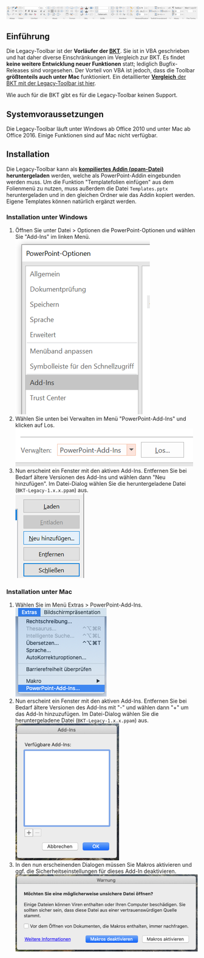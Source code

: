 <img src="documentation/screenshot-legacy.png">

## Einführung

Die Legacy-Toolbar ist der **Vorläufer der [BKT](README.md)**. Sie ist in VBA geschrieben und hat daher diverse Einschränkungen im Vergleich zur BKT. Es findet **keine weitere Entwicklung neuer Funktionen** statt; lediglich Bugfix-Releases sind vorgesehen. Der Vorteil von VBA ist jedoch, dass die Toolbar **größtenteils auch unter Mac** funktioniert. Ein detaillierter [**Vergleich** der BKT mit der Legacy-Toolbar ist hier](comparison.md).

Wie auch für die BKT gibt es für die Legacy-Toolbar keinen Support.

## Systemvoraussetzungen

Die Legacy-Toolbar läuft unter Windows ab Office 2010 und unter Mac ab Office 2016. Einige Funktionen sind auf Mac nicht verfügbar.

## Installation

Die Legacy-Toolbar kann als **[kompiliertes Addin (ppam-Datei)](https://github.com/pyro-team/bkt-legacy/releases/latest) heruntergeladen** werden, welche als PowerPoint-Addin eingebunden werden muss. Um die Funktion "Templatefolien einfügen" aus dem Folienmenü zu nutzen, muss außerdem die Datei `Templates.pptx` heruntergeladen und in den gleichen Ordner wie das Addin kopiert werden. Eigene Templates können natürlich ergänzt werden.

### Installation unter Windows

1. Öffnen Sie unter Datei > Optionen die PowerPoint-Optionen und wählen Sie "Add-Ins" im linken Menü.<br><img src="documentation/legacy_install_1.png">
1. Wählen Sie unten bei Verwalten im Menü "PowerPoint-Add-Ins" und klicken auf Los.<br><img src="documentation/legacy_install_2.png">
1. Nun erscheint ein Fenster mit den aktiven Add-Ins. Entfernen Sie bei Bedarf ältere Versionen des Add-Ins und wählen dann "Neu hinzufügen". Im Datei-Dialog wählen Sie die heruntergeladene Datei (`BKT-Legacy-1.x.x.ppam`) aus.<br><img src="documentation/legacy_install_3.png">

### Installation unter Mac

1. Wählen Sie im Menü Extras > PowerPoint-Add-Ins.<br><img src="documentation/legacy_install_mac1.png">
1. Nun erscheint ein Fenster mit den aktiven Add-Ins. Entfernen Sie bei Bedarf ältere Versionen des Add-Ins mit "-" und wählen dann "+" um das Add-In hinzuzufügen. Im Datei-Dialog wählen Sie die heruntergeladene Datei (`BKT-Legacy-1.x.x.ppam`) aus.<br><img src="documentation/legacy_install_mac2.png">
1. In den nun erscheinenden Dialogen müssen Sie Makros aktivieren und ggf. die Sicherheitseinstellungen für dieses Add-In deaktivieren.<br><img src="documentation/legacy_install_mac3.png">
